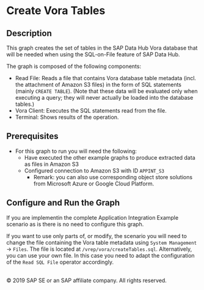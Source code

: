 # Create Vora Tables

## Description

This graph creates the set of tables in the SAP Data Hub Vora database that will be needed when using the SQL-on-File feature of SAP Data Hub. 

The graph is composed of the following components:
- Read File: Reads a file that contains Vora database table metadata (incl. the attachment of Amazon S3 files) in the form of SQL statements (mainly `CREATE TABLE`). (Note that these data will be evaluated only when executing a query; they will never actually be loaded into the database tables.)
- Vora Client: Executes the SQL statements read from the file.
- Terminal: Shows results of the operation.

## Prerequisites

- For this graph to run you will need the following:
    - Have executed the other example graphs to produce extracted data as files in Amazon S3
    - Configured connection to Amazon S3 with ID `APPINT_S3`
        - Remark: you can also use corresponding object store solutions from Microsoft Azure or Google Cloud Platform.

## Configure and Run the Graph

If you are implementin the complete Application Integration Example scenario as is there is no need to configure this graph. 

If you want to use only parts of, or modify, the scenario you will need to change the file containing the Vora table metadata using `System Management` -> `Files`. The file is located at `/vrep/vora/createTables.sql`. Alternatively, you can use your own file. In this case you need to adapt the configuration of the `Read SQL File` operator accordingly.

<br>
<div class="footer">
   &copy; 2019 SAP SE or an SAP affiliate company. All rights reserved.
</div>
